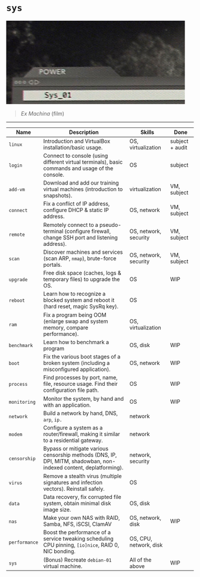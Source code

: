# `sys`

![sys](sys.jpg)

> _Ex Machina_ (film)

---

| Name          | Description                                                                                                        | Skills                 | Done            |
| ------------- | ------------------------------------------------------------------------------------------------------------------ | ---------------------- | --------------- |
| `linux`       | Introduction and VirtualBox installation/basic usage.                                                              | OS, virtualization     | subject + audit |
| `login`       | Connect to console (using different virtual terminals), basic commands and usage of the console.                   | OS                     | subject         |
| `add-vm`      | Download and add our training virtual machines (introduction to snapshots).                                        | virtualization         | VM, subject     |
| `connect`     | Fix a conflict of IP address, configure DHCP & static IP address.                                                  | OS, network            | VM, subject     |
| `remote`      | Remotely connect to a pseudo-terminal (configure firewall, change SSH port and listening address).                 | OS, network, security  | VM, subject     |
| `scan`        | Discover machines and services (scan ARP, `nmap`), brute-force portals.                                            | OS, network, security  | VM, subject     |
| `upgrade`     | Free disk space (caches, logs & temporary files) to upgrade the OS.                                                | OS                     | WIP             |
| `reboot`      | Learn how to recognize a blocked system and reboot it (hard reset, magic SysRq key).                               | OS                     |                 |
| `ram`         | Fix a program being OOM (enlarge swap and system memory, compare performance).                                     | OS, virtualization     |                 |
| `benchmark`   | Learn how to benchmark a program                                                                                   | OS, disk               | WIP             |
| `boot`        | Fix the various boot stages of a broken system (including a misconfigured application).                            | OS, network            | WIP             |
| `process`     | Find processes by port, name, file, resource usage. Find their configuration file path.                            | OS                     | WIP             |
| `monitoring`  | Monitor the system, by hand and with an application.                                                               | OS                     | WIP             |
| `network`     | Build a network by hand, DNS, `arp`, `ip.`                                                                         | network                |                 |
| `modem`       | Configure a system as a router/firewall, making it similar to a residential gateway.                               | network                |                 |
| `censorship`  | Bypass or mitigate various censorship methods (DNS, IP, DPI, MITM, shadowban, non-indexed content, deplatforming). | network, security      |                 |
| `virus`       | Remove a stealth virus (multiple signatures and infection vectors). Reinstall safely.                              | OS                     |                 |
| `data`        | Data recovery, fix corrupted file system, obtain minimal disk image size.                                          | OS, disk               |                 |
| `nas`         | Make your own NAS with RAID, Samba, NFS, iSCSI, ClamAV                                                             | OS, network, disk      | WIP             |
| `performance` | Boost the performance of a service tweaking scheduling CPU pinning, `[io]nice`, RAID 0, NIC bonding.               | OS, CPU, network, disk |                 |
| `sys`         | (Bonus) Recreate `debian-01` virtual machine.                                                                      | All of the above       | WIP             |
